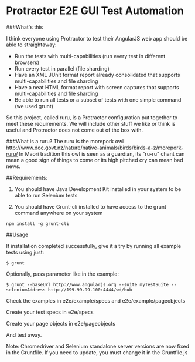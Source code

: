 # Protractor E2E GUI Test Automation

###What's this

I think everyone using Protractor to test their AngularJS web app should be able to straightaway:

- Run the tests with multi-capabilities (run every test in different browsers)
- Run every test in parallel (file sharding)
- Have an XML JUnit format report already consolidated that supports multi-capabilities and file sharding
- Have a neat HTML format report with screen captures that supports multi-capabilities and file sharding
- Be able to run all tests or a subset of tests with one simple command (we used grunt)

So this project, called ruru, is a Protractor configuration put together to meet these requirements. We will include other stuff we like or think is useful and Protractor does not come out of the box with.


###What is a ruru?
The ruru is the morepork owl http://www.doc.govt.nz/nature/native-animals/birds/birds-a-z/morepork-ruru/ In Maori tradition this owl is seen as a guardian, its "ru-ru" chant can mean a good sign of things to come or its high pitched cry can mean bad news.


##Requirements:

1. You should have Java Development Kit installed in your system to be able to run Selenium tests

2. You should have Grunt-cli installed to have access to the grunt command anywhere on your system
```
npm install -g grunt-cli
```


##Usage

If installation completed successfully, give it a try by running all example tests using just:
```
$ grunt
```

Optionally, pass parameter like in the example:
```
$ grunt --baseUrl http://www.angularjs.org --suite myTestSuite --seleniumAddress http://199.99.99.100:4444/wd/hub
```

Check the examples in e2e/example/specs and e2e/example/pageobjects

Create your test specs in e2e/specs

Create your page objects in e2e/pageobjects

And test away.

Note: Chromedriver and Selenium standalone server versions are now fixed in the Gruntfile. If you need to update, you must change it in the Gruntfile.js